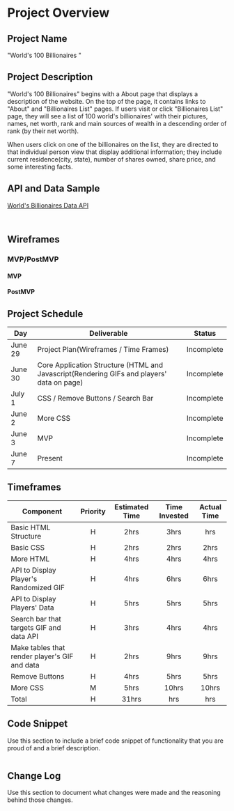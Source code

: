 # Project Overview

## Project Name

"World's 100 Billionaires "

## Project Description

"World's 100 Billionaires" begins with a About page that displays a description of the website. On the top of the page, it contains links to "About" and "Billionaires List" pages. If users visit or click "Billionaires List" page, they will see a list of 100 world's billionaires' with their pictures, names, net worth, rank and main sources of wealth in a descending order of rank (by their net worth).

When users click on one of the billionaires on the list, they are directed to that individual person view that display additional information; they include current residence(city, state), number of shares owned, share price, and some interesting facts.

## API and Data Sample

[World's Billionaires Data API](https://forbes400.herokuapp.com/)

```


```

## Wireframes

### MVP/PostMVP

#### MVP

#### PostMVP

## Project Schedule

| Day     | Deliverable                                                                               | Status     |
| ------- | ----------------------------------------------------------------------------------------- | ---------- |
| June 29 | Project Plan(Wireframes / Time Frames)                                                    | Incomplete |
| June 30 | Core Application Structure (HTML and Javascript(Rendering GIFs and players' data on page) | Incomplete |
| July 1  | CSS / Remove Buttons / Search Bar                                                         | Incomplete |
| June 2  | More CSS                                                                                  | Incomplete |
| June 3  | MVP                                                                                       | Incomplete |
| June 7  | Present                                                                                   | Incomplete |

## Timeframes

| Component                                     | Priority | Estimated Time | Time Invested | Actual Time |
| --------------------------------------------- | :------: | :------------: | :-----------: | :---------: |
| Basic HTML Structure                          |    H     |      2hrs      |     3hrs      |     hrs     |
| Basic CSS                                     |    H     |      2hrs      |     2hrs      |    2hrs     |
| More HTML                                     |    H     |      4hrs      |     4hrs      |    4hrs     |
| API to Display Player's Randomized GIF        |    H     |      4hrs      |     6hrs      |    6hrs     |
| API to Display Players' Data                  |    H     |      5hrs      |     5hrs      |    5hrs     |
| Search bar that targets GIF and data API      |    H     |      3hrs      |     4hrs      |    4hrs     |
| Make tables that render player's GIF and data |    H     |      2hrs      |     9hrs      |    9hrs     |
| Remove Buttons                                |    H     |      4hrs      |     5hrs      |    5hrs     |
| More CSS                                      |    M     |      5hrs      |     10hrs     |    10hrs    |
| Total                                         |    H     |     31hrs      |      hrs      |     hrs     |

## Code Snippet

Use this section to include a brief code snippet of functionality that you are proud of and a brief description.

```

```

## Change Log

Use this section to document what changes were made and the reasoning behind those changes.
